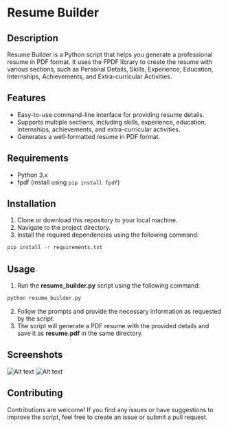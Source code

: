 # Resume Builder

## Description

Resume Builder is a Python script that helps you generate a professional resume in PDF format. It uses the FPDF library to create the resume with various sections, such as Personal Details, Skills, Experience, Education, Internships, Achievements, and Extra-curricular Activities.

## Features

- Easy-to-use command-line interface for providing resume details.
- Supports multiple sections, including skills, experience, education, internships, achievements, and extra-curricular activities.
- Generates a well-formatted resume in PDF format.

## Requirements

- Python 3.x
- fpdf (install using `pip install fpdf`)

## Installation

1. Clone or download this repository to your local machine.
2. Navigate to the project directory.
3. Install the required dependencies using the following command:

```bash
pip install -r requirements.txt
```

## Usage

1. Run the **resume_builder.py** script using the following command:

```bash
python resume_builder.py
```

2. Follow the prompts and provide the necessary information as requested by the script.
3. The script will generate a PDF resume with the provided details and save it as **resume.pdf** in the same directory.

## Screenshots
![Alt text](<PDF Output IMAGE1-1.png>)
![Alt text](<PDF Output IMAGE2-1.png>)

## Contributing

Contributions are welcome! If you find any issues or have suggestions to improve the script, feel free to create an issue or submit a pull request.
